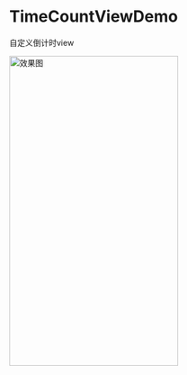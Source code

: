 # TimeCountViewDemo
自定义倒计时view

<img src="https://github.com/EyreGe/RoundFrameLayout/blob/master/app/src/main/res/drawable/result.png" width="300" height="550" alt="效果图"/>
